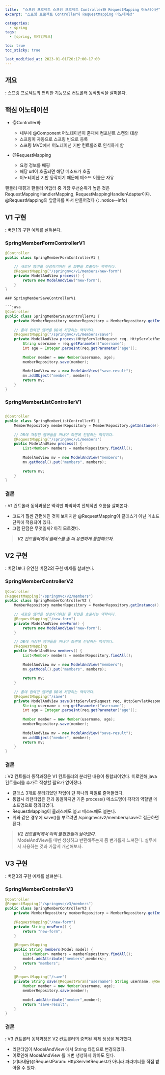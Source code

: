 ```yaml
---
title:  "스프링 프로젝트 스프링 프로젝트 Controller와 RequestMapping 어노테이션"
excerpt: "스프링 프로젝트 Controller와 RequestMapping 어노테이션"

categories:
  - spring
tags:
  - [spring, 프레임워크]

toc: true
toc_sticky: true

last_modified_at: 2023-01-01T20:17:00-17:00
---
```


## 개요
: 스프링 프로젝트의 편리한 기능으로 컨트롤러 동작방식을 살펴본다.

## 핵심 어노테이션
* @Controller와 
  - 내부에 @Component 어노테이션이 존재해 컴포넌트 스캔의 대상
  - 스프링이 자동으로 스프링 빈으로 등록
  - 스프링 MVC에서 어노테이션 기반 컨트롤러로 인식하게 함  
  
* @RequestMapping  
  - 요청 정보를 매핑
  - 해당 url이 호출되면 해당 메소드가 호출
  - 어노테이션 기반 동작이기 때문에 메소드 이름은 자유


핸들러 매핑과 핸들러 어댑터 중 가장 우선순위가 높은 것은 RequestMappingHandlerMapping, RequestMappingHandlerAdapter이다. @RequestMapping의 앞글자를 따서 만들어졌다
{: .notice--info}


## V1 구현
: 버전1의 구현 예제를 살펴본다.

### SpringMemberFormControllerV1

```java
@Controller	
public class SpringMemberFormControllerV1 {

    // 새로운 멤버를 생성하기위한 폼 화면을 호출하는 맥락이다.
    @RequestMapping("/springmvc/v1/members/new-form")	
    private ModelAndView process() {
        return new ModelAndView("new-form");
    }
}

### SpringMemberSaveControllerV1

```java
@Controller
public class SpringMemberSaveControllerV1 {
    private MemberRepository memberRepository = MemberRepository.getInstance();
	
    // 폼에 입력한 멤버를 DB에 저장하는 맥락이다.
    @RequestMapping("/springmvc/v1/members/save")
    private ModelAndView process(HttpServletRequest req, HttpServletResponse res) {
        String username = req.getParameter("username");
        int age = Integer.parseInt(req.getParameter("age"));
		
        Member member = new Member(username, age);
        memberRepository.save(member);
		
        ModelAndView mv = new ModelAndView("save-result");
        mv.addObject("member", member);
        return mv;
    }
}

```

### SpringMemberListControllerV1

```java

@Controller
public class SpringMemberListControllerV1 {
    MemberRepository memberRepository = MemberRepository.getInstance();
	
    // DB에 저장된 멤버들을 꺼내어 화면에 전달하는 맥락이다.
    @RequestMapping("/springmvc/v1/members")
    public ModelAndView process() {
        List<Member> members = memberRepository.findAll();
		
        ModelAndView mv = new ModelAndView("members");
        mv.getModel().put("members", members);
		
        return mv;
    }
}

```

### 결론
: V1 컨트롤러 동작과정은 맥락만 파악하여 전체적인 흐름을 살펴본다.

- 코드가 훨씬 간편해진 것이 보이지만 @RequestMapping이 클래스가 아닌 메소드 단위에 적용되어 있다.
- 그럼 단점은 무엇일까? 아직 모르겠다.

> ***V2 컨트롤러에서 클래스를 좀 더 유연하게 통합해보자.***


## V2 구현
: 버전1보다 유연한 버전2의 구현 예제를 살펴본다.

### SpringMemberControllerV2

```java
@Controller	
@RequestMapping("/springmvc/v2/members")
public class SpringMemberControllerV2 {
    MemberRepository memberRepository = MemberRepository.getInstance();
	
    // 새로운 멤버를 생성하기위한 폼 화면을 호출하는 맥락이다.
    @RequestMapping("/new-form")
    private ModelAndView newForm() {
        return new ModelAndView("new-form");
    }
	
    // DB에 저장된 멤버들을 꺼내어 화면에 전달하는 맥락이다.
    @RequestMapping
    public ModelAndView members() {
        List<Member> members = memberRepository.findAll();
		
        ModelAndView mv = new ModelAndView("members");
        mv.getModel().put("members", members);
		
        return mv;
    }
	
    // 폼에 입력한 멤버를 DB에 저장하는 맥락이다.
    @RequestMapping("/save")
    private ModelAndView save(HttpServletRequest req, HttpServletResponse res) {
        String username = req.getParameter("username");
        int age = Integer.parseInt(req.getParameter("age"));
		
        Member member = new Member(username, age);
        memberRepository.save(member);
        
        ModelAndView mv = new ModelAndView("save-result");
        mv.addObject("member", member);
        return mv;
    }
}

```

### 결론
: V2 컨트롤러 동작과정은 V1 컨트롤러의 분리된 내용이 통합되어있다. 이로인해 java 컨트롤러를 추가로 작성할 필요가 없어졌다.

- 클래스 3개로 분리되었던 작업이 단 하나의 파일로 줄어들었다.
- 통합시 리턴타입은 전과 동일하지만 기존 process() 메소드명이 각각의 역할별 메소드명으로 정의되었다.
- RequestMapping이 클래스에도 붙고 메소드에도 붙는다.
- 위와 같은 경우에 save()를 부르려면 /spingmvc/v2/members/save로 접근하면 된다.

> ***V2 컨트롤러에서 아직 불편한점이 남아있다.***  
> ModelAndView를 매번 생성하고 반환해주는게 좀 번거롭게 느껴진다. 
> 실무에서 사용하는 것과 가깝게 개선해보자.



## V3 구현
: 버전3의 구현 예제를 살펴본다.

### SpringMemberControllerV3

```java
@Controller	
@RequestMapping("/springmvc/v3/members")
public class SpringMemberControllerV3 {
    private MemberRepository memberRepository = MemberRepository.getInstance();
	
    @RequestMapping("/new-form")
    private String newForm() {
        return "new-form";
    }
	
    @RequestMapping
    public String members(Model model) {
        List<Member> members = memberRepository.findAll();
        model.addAttribute("members",members);
        return "members";
    }
	
    @RequestMapping("/save")
    private String save(@RequestParam("username") String username, @RequestParam("age") int age, Model model) {
        Member member = new Member(username, age);
        memberRepository.save(member);
		
        model.addAttribute("member",member);
        return "save-result";
    }
}

```


### 결론
: V3 컨트롤러 동작과정은 V2 컨트롤러의 중복된 객체 생성을 제거했다.

- 리턴타입이 ModelAndView 에서 String 타입으로 변경되었다. 
- 이로인해 ModelAndView 를 매번 생성하지 않아도 된다.
- (기타내용)@RequestParam: HttpServletRequest가 아니라 파라미터를 직접 받아올 수 있다.
